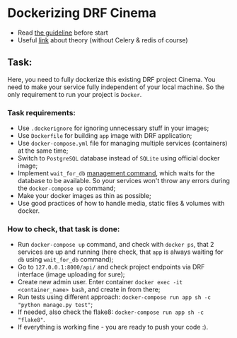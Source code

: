 # Dockerizing DRF Cinema

- Read [the guideline](https://github.com/mate-academy/py-task-guideline/blob/main/README.md) before start
- Useful [link](https://saasitive.com/tutorial/django-celery-redis-postgres-docker-compose/) about theory 
  (without Celery & redis of course)

## Task:

Here, you need to fully dockerize this existing DRF project Cinema. 
You need to make your service fully independent of your local machine.
So the only requirement to run your project is `Docker`.

### Task requirements:
- Use `.dockerignore` for ignoring unnecessary stuff in your images;
- Use `Dockerfile` for building `app` image with DRF application;
- Use `docker-compose.yml` file for managing multiple services (containers) at the same time;
- Switch to `PostgreSQL` database instead of `SQLite` using official docker image;
- Implement `wait_for_db` 
  [management command](https://docs.djangoproject.com/en/4.2/howto/custom-management-commands/), 
  which waits for the database to be available. 
  So your services won't throw any errors during the `docker-compose up` command;
- Make your docker images as thin as possible;
- Use good practices of how to handle media, static files & volumes with docker.


### How to check, that task is done:
- Run `docker-compose up` command, and check with `docker ps`, that 2 services are up and running
  (here check, that `app` is always waiting for `db` using `wait_for_db` command);
- Go to `127.0.0.1:8000/api/` and check project endpoints via DRF interface (image uploading for sure);
- Create new admin user. Enter container `docker exec -it <container_name> bash`, and create in from there;
- Run tests using different approach: `docker-compose run app sh -c "python manage.py test"`;
- If needed, also check the flake8: `docker-compose run app sh -c "flake8"`.
- If everything is working fine - you are ready to push your code :).



